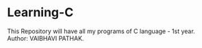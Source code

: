 # Learning-C
This Repository  will have all my programs of C language - 1st year.
<br>
Author: VAIBHAVI PATHAK.
